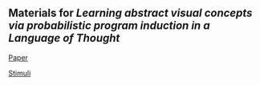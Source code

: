 ## Materials for *Learning abstract visual concepts via probabilistic program induction in a Language of Thought*

[Paper](OverlanJacobsPiantadosi_Cognition2017.pdf)

[Stimuli](renders.zip)
